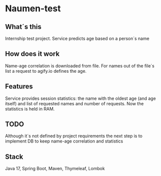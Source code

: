 # Naumen-test

## What´s this
Internship test project. Service predicts age based on a person´s name
## How does it work
Name-age correlation is downloaded from file. For names out of the file´s list a request to agify.io defines the age.
## Features
Service provides session statistics: the name with the oldest age (and age itself) and list of requested names and number of requests. Now the statistics is held in RAM. 
## TODO
Although it´s not defined by project requirements the next step is to implement DB to keep name-age correlation and statistics
## Stack
Java 17, Spring Boot, Maven, Thymeleaf, Lombok
